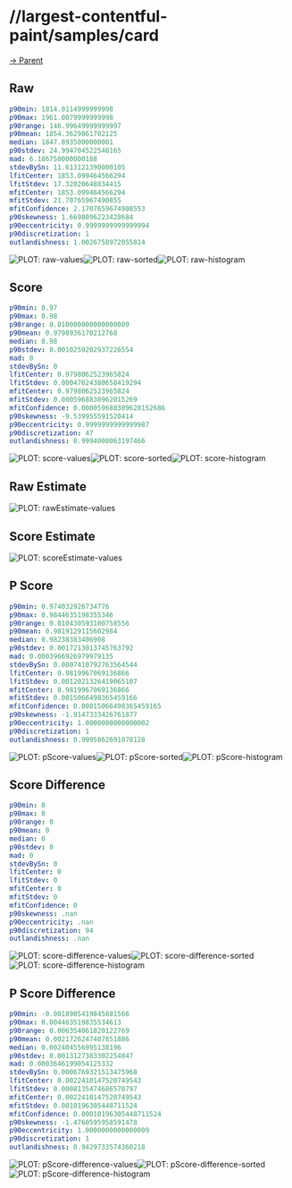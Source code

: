 
# //largest-contentful-paint/samples/card

[→ Parent](../..)


## Raw


```yaml
p90min: 1814.0114999999998
p90max: 1961.0079999999998
p90range: 146.99649999999997
p90mean: 1854.3629861702125
median: 1847.8935000000001
p90stdev: 24.994704522548165
mad: 6.186750000000188
stdevBySn: 11.613121390000105
lfitCenter: 1853.099464566294
lfitStdev: 17.32020648834415
mfitCenter: 1853.099464566294
mfitStdev: 21.70765967490855
mfitConfidence: 2.1707659674908553
p90skewness: 1.6698096223428684
p90eccentricity: 0.9999999999999994
p90discretization: 1
outlandishness: 1.0026758972055814

```

![PLOT: raw-values](./raw/values.svg)![PLOT: raw-sorted](./raw/sorted.svg)![PLOT: raw-histogram](./raw/histogram.svg)
## Score


```yaml
p90min: 0.97
p90max: 0.98
p90range: 0.010000000000000009
p90mean: 0.9798936170212768
median: 0.98
p90stdev: 0.0010259202937226554
mad: 0
stdevBySn: 0
lfitCenter: 0.9798062523965824
lfitStdev: 0.00047624380658419294
mfitCenter: 0.9798062523965824
mfitStdev: 0.0005968830962015269
mfitConfidence: 0.000059688309620152686
p90skewness: -9.539955591520414
p90eccentricity: 0.9999999999999987
p90discretization: 47
outlandishness: 0.9994008063197466

```

![PLOT: score-values](./score/values.svg)![PLOT: score-sorted](./score/sorted.svg)![PLOT: score-histogram](./score/histogram.svg)
## Raw Estimate

![PLOT: rawEstimate-values](./rawEstimate/values.svg)
## Score Estimate

![PLOT: scoreEstimate-values](./scoreEstimate/values.svg)
## P Score


```yaml
p90min: 0.974032926734776
p90max: 0.9844635198355346
p90range: 0.010430593100758556
p90mean: 0.9819129115602984
median: 0.98238383406908
p90stdev: 0.0017213013745763792
mad: 0.0003966926979979135
stdevBySn: 0.0007410792763564544
lfitCenter: 0.9819967069136866
lfitStdev: 0.0012021326419065107
mfitCenter: 0.9819967069136866
mfitStdev: 0.0015066498365459166
mfitConfidence: 0.00015066498365459165
p90skewness: -1.9147333426761877
p90eccentricity: 1.0000000000000002
p90discretization: 1
outlandishness: 0.9995862691078128

```

![PLOT: pScore-values](./pScore/values.svg)![PLOT: pScore-sorted](./pScore/sorted.svg)![PLOT: pScore-histogram](./pScore/histogram.svg)
## Score Difference


```yaml
p90min: 0
p90max: 0
p90range: 0
p90mean: 0
median: 0
p90stdev: 0
mad: 0
stdevBySn: 0
lfitCenter: 0
lfitStdev: 0
mfitCenter: 0
mfitStdev: 0
mfitConfidence: 0
p90skewness: .nan
p90eccentricity: .nan
p90discretization: 94
outlandishness: .nan

```

![PLOT: score-difference-values](./score-difference/values.svg)![PLOT: score-difference-sorted](./score-difference/sorted.svg)![PLOT: score-difference-histogram](./score-difference/histogram.svg)
## P Score Difference


```yaml
p90min: -0.0018905419845881566
p90max: 0.004463519835534613
p90range: 0.006354061820122769
p90mean: 0.0021726247407851886
median: 0.002404556995138196
p90stdev: 0.0013127383302254047
mad: 0.0003646199054125332
stdevBySn: 0.0006769321513475968
lfitCenter: 0.0022410147520749543
lfitStdev: 0.0008135474686570797
mfitCenter: 0.0022410147520749543
mfitStdev: 0.0010196305448711524
mfitConfidence: 0.00010196305448711524
p90skewness: -1.4760595958591478
p90eccentricity: 1.0000000000000009
p90discretization: 1
outlandishness: 0.9429733574360218

```

![PLOT: pScore-difference-values](./pScore-difference/values.svg)![PLOT: pScore-difference-sorted](./pScore-difference/sorted.svg)![PLOT: pScore-difference-histogram](./pScore-difference/histogram.svg)